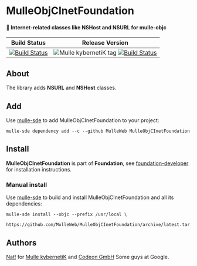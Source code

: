 # MulleObjCInetFoundation

#### 📠 Internet-related classes like NSHost and NSURL for mulle-objc



Build Status | Release Version
-------------|-----------------------------------
[![Build Status](https://travis-ci.org/MulleWeb/MulleObjCInetFoundation.svg?branch=release)](https://travis-ci.org/MulleWeb/MulleObjCInetFoundation) | ![Mulle kybernetiK tag](https://img.shields.io/github/tag/MulleWeb/MulleObjCInetFoundation.svg) [![Build Status](https://travis-ci.org/MulleWeb/MulleObjCInetFoundation.svg?branch=release)](https://travis-ci.org/MulleWeb/MulleObjCInetFoundation)


## About

The library adds **NSURL** and **NSHost** classes.


## Add

Use [mulle-sde](//github.com/mulle-sde) to add MulleObjCInetFoundation to your project:

```
mulle-sde dependency add --c --github MulleWeb MulleObjCInetFoundation
```

## Install

**MulleObjCInetFoundation** is part of **Foundation**, see
[foundation-developer](//github.com//foundation-developer) for
installation instructions.


### Manual install

Use [mulle-sde](//github.com/mulle-sde) to build and install MulleObjCInetFoundation
and all its dependencies:

```
mulle-sde install --objc --prefix /usr/local \
   https://github.com/MulleWeb/MulleObjCInetFoundation/archive/latest.tar.gz
```


## Authors

[Nat!](//www.mulle-kybernetik.com/weblog) for
[Mulle kybernetiK](//www.mulle-kybernetik.com) and
[Codeon GmbH](//www.codeon.de)
Some guys at Google.